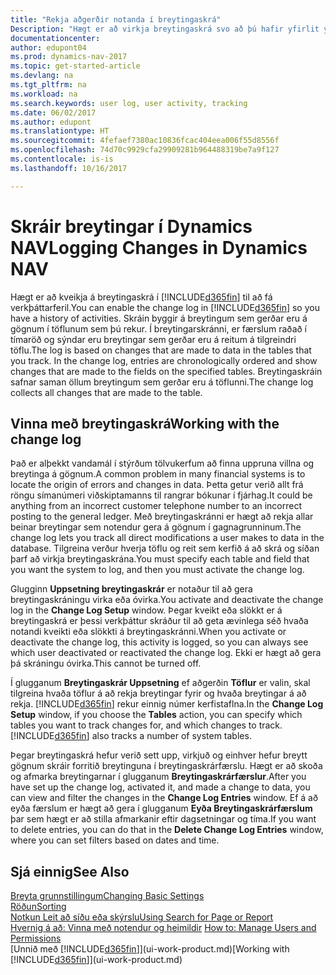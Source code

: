 ```yaml
---
title: "Rekja aðgerðir notanda í breytingaskrá"
Description: "Hægt er að virkja breytingaskrá svo að þú hafir yfirlit yfir allar breytingar sem gerðar hafa verið á gögnum í röktum töflum."
documentationcenter: 
author: edupont04
ms.prod: dynamics-nav-2017
ms.topic: get-started-article
ms.devlang: na
ms.tgt_pltfrm: na
ms.workload: na
ms.search.keywords: user log, user activity, tracking
ms.date: 06/02/2017
ms.author: edupont
ms.translationtype: HT
ms.sourcegitcommit: 4fefaef7380ac10836fcac404eea006f55d8556f
ms.openlocfilehash: 74d70c9929cfa29909281b964488319be7a9f127
ms.contentlocale: is-is
ms.lasthandoff: 10/16/2017

---
```

# <a name="logging-changes-in-dynamics-nav"></a><span data-ttu-id="a7510-103">Skráir breytingar í Dynamics NAV</span><span class="sxs-lookup"><span data-stu-id="a7510-103">Logging Changes in Dynamics NAV</span></span>
<span data-ttu-id="a7510-104">Hægt er að kveikja á breytingaskrá í [!INCLUDE[d365fin](includes/d365fin_md.md)] til að fá verkþáttarferil.</span><span class="sxs-lookup"><span data-stu-id="a7510-104">You can enable the change log in [!INCLUDE[d365fin](includes/d365fin_md.md)] so you have a history of activities.</span></span> <span data-ttu-id="a7510-105">Skráin byggir á breytingum sem gerðar eru á gögnum í töflunum sem þú rekur. Í breytingarskránni, er færslum raðað í tímaröð og sýndar eru breytingar sem gerðar eru á reitum á tilgreindri töflu.</span><span class="sxs-lookup"><span data-stu-id="a7510-105">The log is based on changes that are made to data in the tables that you track. In the change log, entries are chronologically ordered and show changes that are made to the fields on the specified tables.</span></span> <span data-ttu-id="a7510-106">Breytingaskráin safnar saman öllum breytingum sem gerðar eru á töflunni.</span><span class="sxs-lookup"><span data-stu-id="a7510-106">The change log collects all changes that are made to the table.</span></span>  

## <a name="working-with-the-change-log"></a><span data-ttu-id="a7510-107">Vinna með breytingaskrá</span><span class="sxs-lookup"><span data-stu-id="a7510-107">Working with the change log</span></span>
<span data-ttu-id="a7510-108">Það er alþekkt vandamál í stýrðum tölvukerfum að finna uppruna villna og breytinga á gögnum.</span><span class="sxs-lookup"><span data-stu-id="a7510-108">A common problem in many financial systems is to locate the origin of errors and changes in data.</span></span> <span data-ttu-id="a7510-109">Þetta getur verið allt frá röngu símanúmeri viðskiptamanns til rangrar bókunar í fjárhag.</span><span class="sxs-lookup"><span data-stu-id="a7510-109">It could be anything from an incorrect customer telephone number to an incorrect posting to the general ledger.</span></span> <span data-ttu-id="a7510-110">Með breytingaskránni er hægt að rekja allar beinar breytingar sem notendur gera á gögnum í gagnagrunninum.</span><span class="sxs-lookup"><span data-stu-id="a7510-110">The change log lets you track all direct modifications a user makes to data in the database.</span></span> <span data-ttu-id="a7510-111">Tilgreina verður hverja töflu og reit sem kerfið á að skrá og síðan þarf að virkja breytingaskrána.</span><span class="sxs-lookup"><span data-stu-id="a7510-111">You must specify each table and field that you want the system to log, and then you must activate the change log.</span></span>  

<span data-ttu-id="a7510-112">Glugginn **Uppsetning breytingaskrár** er notaður til að gera breytingaskráningu virka eða óvirka.</span><span class="sxs-lookup"><span data-stu-id="a7510-112">You activate and deactivate the change log in the **Change Log Setup** window.</span></span> <span data-ttu-id="a7510-113">Þegar kveikt eða slökkt er á breytingaskrá er þessi verkþáttur skráður til að geta ævinlega séð hvaða notandi kveikti eða slökkti á breytingaskránni.</span><span class="sxs-lookup"><span data-stu-id="a7510-113">When you activate or deactivate the change log, this activity is logged, so you can always see which user deactivated or reactivated the change log.</span></span> <span data-ttu-id="a7510-114">Ekki er hægt að gera þá skráningu óvirka.</span><span class="sxs-lookup"><span data-stu-id="a7510-114">This cannot be turned off.</span></span>  

<span data-ttu-id="a7510-115">Í glugganum **Breytingaskrár Uppsetning** ef aðgerðin **Töflur** er valin, skal tilgreina hvaða töflur á að rekja breytingar fyrir og hvaða breytingar á að rekja. [!INCLUDE[d365fin](includes/d365fin_md.md)] rekur einnig númer kerfistaflna.</span><span class="sxs-lookup"><span data-stu-id="a7510-115">In the **Change Log Setup** window, if you choose the **Tables** action, you can specify which tables you want to track changes for, and which changes to track. [!INCLUDE[d365fin](includes/d365fin_md.md)] also tracks a number of system tables.</span></span>

<span data-ttu-id="a7510-116">Þegar breytingaskrá hefur verið sett upp, virkjuð og einhver hefur breytt gögnum skráir forritið breytinguna í breytingaskrárfærslu. Hægt er að skoða og afmarka breytingarnar í glugganum **Breytingaskrárfærslur**.</span><span class="sxs-lookup"><span data-stu-id="a7510-116">After you have set up the change log, activated it, and made a change to data, you can view and filter the changes in the **Change Log Entries** window.</span></span> <span data-ttu-id="a7510-117">Ef á að eyða færslum er hægt að gera í glugganum **Eyða Breytingaskrárfærslum** þar sem hægt er að stilla afmarkanir eftir dagsetningar og tíma.</span><span class="sxs-lookup"><span data-stu-id="a7510-117">If you want to delete entries, you can do that in the **Delete Change Log Entries** window, where you can set filters based on dates and time.</span></span>  

## <a name="see-also"></a><span data-ttu-id="a7510-118">Sjá einnig</span><span class="sxs-lookup"><span data-stu-id="a7510-118">See Also</span></span>
[<span data-ttu-id="a7510-119">Breyta grunnstillingum</span><span class="sxs-lookup"><span data-stu-id="a7510-119">Changing Basic Settings</span></span>](ui-change-basic-settings.md)  
[<span data-ttu-id="a7510-120">Röðun</span><span class="sxs-lookup"><span data-stu-id="a7510-120">Sorting</span></span>](ui-sorting.md)  
[<span data-ttu-id="a7510-121">Notkun Leit að síðu eða skýrslu</span><span class="sxs-lookup"><span data-stu-id="a7510-121">Using Search for Page or Report</span></span>](ui-search.md)  
<span data-ttu-id="a7510-122">[Hvernig á að: Vinna með notendur og heimildir](ui-how-users-permissions.md)  </span><span class="sxs-lookup"><span data-stu-id="a7510-122">[How to: Manage Users and Permissions](ui-how-users-permissions.md)  </span></span>  
<span data-ttu-id="a7510-123">[Unnið með [!INCLUDE[d365fin](includes/d365fin_md.md)]](ui-work-product.md)</span><span class="sxs-lookup"><span data-stu-id="a7510-123">[Working with [!INCLUDE[d365fin](includes/d365fin_md.md)]](ui-work-product.md)</span></span>  

